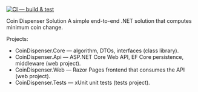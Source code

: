 [![CI — build & test](https://github.com/Nhlelo/CoinDispenserApp/actions/workflows/cicdpipeline.yml/badge.svg)](https://github.com/Nhlelo/CoinDispenserApp/actions/workflows/cicdpipeline.yml)

Coin Dispenser Solution
A simple end-to-end .NET solution that computes minimum coin change.

Projects:
- CoinDispenser.Core — algorithm, DTOs, interfaces (class library).
- CoinDispenser.Api — ASP.NET Core Web API, EF Core persistence, middleware (web project).
- CoinDispenser.Web — Razor Pages frontend that consumes the API (web project).
- CoinDispenser.Tests — xUnit unit tests (tests project).

